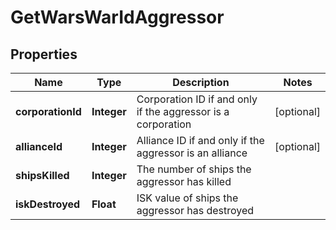 
# GetWarsWarIdAggressor

## Properties
Name | Type | Description | Notes
------------ | ------------- | ------------- | -------------
**corporationId** | **Integer** | Corporation ID if and only if the aggressor is a corporation |  [optional]
**allianceId** | **Integer** | Alliance ID if and only if the aggressor is an alliance |  [optional]
**shipsKilled** | **Integer** | The number of ships the aggressor has killed | 
**iskDestroyed** | **Float** | ISK value of ships the aggressor has destroyed | 



